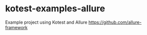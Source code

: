 # kotest-examples-allure
Example project using Kotest and Allure https://github.com/allure-framework
